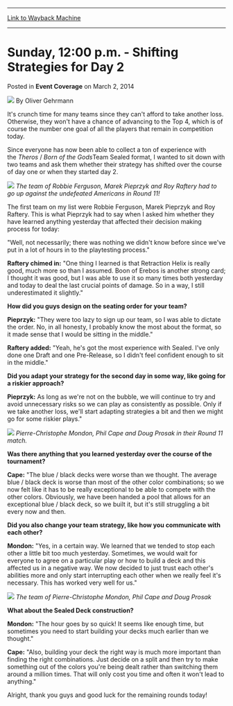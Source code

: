 
---
[Link to Wayback Machine](https://web.archive.org/web/20220624235007/https://magic.wizards.com/en/articles/archive/event-coverage/sunday-1200-pm-shifting-strategies-day-2-2014-03-02)

[_metadata_:author]:- "Oliver Gehrmann"
[_metadata_:description]:- "It's crunch time for many teams since they can't afford to take another loss. Otherwise, they won't have a chance of advancing to the Top 4, which is of course the number one goal of all the players that remain in competition today. Since everyone has now been able to collect a ton of experience with the Theros / Born of the GodsTeam Sealed format, I wanted to sit down with"
[_metadata_:generator]:- "Drupal 7 (http://drupal.org)"
[_metadata_:node]:- "319296"
[_metadata_:publish_date]:- "2014-03-02"
[_metadata_:source]:- "div-main-content"
[_metadata_:title]:- "Sunday, 12:00 p.m. - Shifting Strategies for Day 2"
[_metadata_:wayback_capture_timestamp]:- "2022-06-24 23:50:07"
[_metadata_:wayback_raw_url]:- "https://web.archive.org/web/20220624235007id_/https://magic.wizards.com/en/articles/archive/event-coverage/sunday-1200-pm-shifting-strategies-day-2-2014-03-02"
[_metadata_:wayback_url]:- "https://magic.wizards.com/en/articles/archive/event-coverage/sunday-1200-pm-shifting-strategies-day-2-2014-03-02"
---


Sunday, 12:00 p.m. - Shifting Strategies for Day 2
==================================================



 Posted in **Event Coverage**
 on March 2, 2014 






![](https://media.magic.wizards.com/styles/auth_small/public/images/person/Oliver-Gehrmann.jpg)
By Oliver Gehrmann











It's crunch time for many teams since they can't afford to take another loss. Otherwise, they won't have a chance of advancing to the Top 4, which is of course the number one goal of 
all the players that remain in competition today.


Since everyone has now been able to collect a ton of experience with the *Theros* / *Born of the Gods*Team Sealed format, I wanted to sit down with two teams 
and ask them whether their strategy has shifted over the course of day one or when they started day 2.


![](https://media.magic.wizards.com/images/misc/ferguson.JPG)
*The team of Robbie Ferguson, Marek Pieprzyk and Roy Raftery had to go up against the undefeated Americans in Round 11!*

The first team on my list were Robbie Ferguson, Marek Pieprzyk and Roy Raftery. This is what Pieprzyk had to say when I asked him whether they have learned anything yesterday that 
affected their decision making process for today:


"Well, not necessarily; there was nothing we didn't know before since we've put in a lot of hours in to the playtesting process."


**Raftery chimed in:** "One thing I learned is that Retraction Helix is really good, much more so than I assumed. Boon of 
Erebos is another strong card; I thought it was good, but I was able to use it so many times both yesterday and today to deal the last crucial points of damage. So in a 
way, I still underestimated it slightly."


**How did you guys design on the seating order for your team?**


**Pieprzyk:** "They were too lazy to sign up our team, so I was able to dictate the order. No, in all honesty, I probably know the most about the format, so it made sense that 
I would be sitting in the middle."


**Raftery added:** "Yeah, he's got the most experience with Sealed. I've only done one Draft and one Pre-Release, so I didn't feel confident enough to sit in the middle."


**Did you adapt your strategy for the second day in some way, like going for a riskier approach?**


**Pieprzyk:** As long as we're not on the bubble, we will continue to try and avoid unnecessary risks so we can play as consistently as possible. Only if we take another loss, 
we'll start adapting strategies a bit and then we might go for some riskier plays."


![](https://media.magic.wizards.com/images/misc/team-strategies.JPG)
*Pierre-Christophe Mondon, Phil Cape and Doug Prosak in their Round 11 match.*

**Was there anything that you learned yesterday over the course of the tournament?**


**Cape:** "The blue / black decks were worse than we thought. The average blue / black deck is worse than most of the other color combinations; so we now felt like it has to be 
really exceptional to be able to compete with the other colors. Obviously, we have been handed a pool that allows for an exceptional blue / black deck, so we built it, but it's still 
struggling a bit every now and then.


**Did you also change your team strategy, like how you communicate with each other?**


**Mondon:** "Yes, in a certain way. We learned that we tended to stop each other a little bit too much yesterday. Sometimes, we would wait for everyone to agree on a particular 
play or how to build a deck and this affected us in a negative way. We now decided to just trust each other's abilities more and only start interrupting each other when we really feel 
it's necessary. This has worked very well for us."


![](https://media.magic.wizards.com/images/misc/team-cape.JPG)
*The team of Pierre-Christophe Mondon, Phil Cape and Doug Prosak*

**What about the Sealed Deck construction?**


**Mondon:** "The hour goes by so quick! It seems like enough time, but sometimes you need to start building your decks much earlier than we thought."


**Cape:** "Also, building your deck the right way is much more important than finding the right combinations. Just decide on a split and then try to make something out of the 
colors you're being dealt rather than switching them around a million times. That will only cost you time and often it won't lead to anything."


Alright, thank you guys and good luck for the remaining rounds today!







